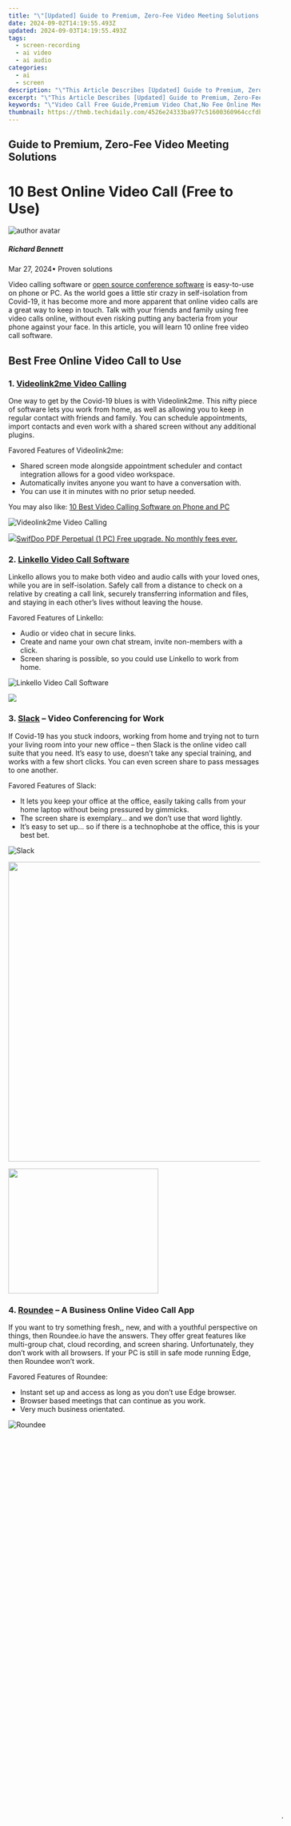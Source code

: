 ```yaml
---
title: "\"[Updated] Guide to Premium, Zero-Fee Video Meeting Solutions for 2024\""
date: 2024-09-02T14:19:55.493Z
updated: 2024-09-03T14:19:55.493Z
tags: 
  - screen-recording
  - ai video
  - ai audio
categories: 
  - ai
  - screen
description: "\"This Article Describes [Updated] Guide to Premium, Zero-Fee Video Meeting Solutions for 2024\""
excerpt: "\"This Article Describes [Updated] Guide to Premium, Zero-Fee Video Meeting Solutions for 2024\""
keywords: "\"Video Call Free Guide,Premium Video Chat,No Fee Online Meet,Top Video Talks,Elite Video Conferencing,Zero-Cost Video Sessions,Ultimate Video Calls\""
thumbnail: https://thmb.techidaily.com/4526e24333ba977c51600360964ccfdbc4ba0f9b4255ce54480ebe44b63f8c8e.jpg
---
```


## Guide to Premium, Zero-Fee Video Meeting Solutions

# 10 Best Online Video Call (Free to Use)

![author avatar](https://images.wondershare.com/filmora/article-images/richard-bennett.jpg)

##### Richard Bennett

 Mar 27, 2024• Proven solutions

Video calling software or [open source conference software](https://tools.techidaily.com/wondershare/filmora/download/) is easy-to-use on phone or PC. As the world goes a little stir crazy in self-isolation from Covid-19, it has become more and more apparent that online video calls are a great way to keep in touch. Talk with your friends and family using free video calls online, without even risking putting any bacteria from your phone against your face. In this article, you will learn 10 online free video call software.

## Best Free Online Video Call to Use

### 1\. [Videolink2me Video Calling](https://videolink2me.com/)

One way to get by the Covid-19 blues is with Videolink2me. This nifty piece of software lets you work from home, as well as allowing you to keep in regular contact with friends and family. You can schedule appointments, import contacts and even work with a shared screen without any additional plugins.

Favored Features of Videolink2me:

* Shared screen mode alongside appointment scheduler and contact integration allows for a good video workspace.
* Automatically invites anyone you want to have a conversation with.
* You can use it in minutes with no prior setup needed.

You may also like: [10 Best Video Calling Software on Phone and PC](https://tools.techidaily.com/wondershare/filmora/download/)

![Videolink2me Video Calling](https://images.wondershare.com/filmora/article-images/videolink2me.JPG)

<!-- affiliate ads begin -->
<a href="https://purchase.swifdoo.com/order/checkout.php?PRODS=40002162&QTY=1&AFFILIATE=108875&CART=1"><img src="https://secure.avangate.com/images/merchant/8b932759a5a04ddb34bf79e3f9072e4b/products/1_Product%20box%20white-1024x1024.png" border="0">SwifDoo PDF Perpetual (1 PC) Free upgrade. No monthly fees ever. 
</a>
<!-- affiliate ads end -->
### 2\. [Linkello Video Call Software](https://linkello.com/)

Linkello allows you to make both video and audio calls with your loved ones, while you are in self-isolation. Safely call from a distance to check on a relative by creating a call link, securely transferring information and files, and staying in each other’s lives without leaving the house.

Favored Features of Linkello:

* Audio or video chat in secure links.
* Create and name your own chat stream, invite non-members with a click.
* Screen sharing is possible, so you could use Linkello to work from home.

![Linkello Video Call Software](https://images.wondershare.com/filmora/article-images/linkello.JPG)

<!-- affiliate ads begin -->
<a href="https://estore.winxdvd.com/order/checkout.php?PRODS=12653808&QTY=1&AFFILIATE=108875&CART=1"><img src="https://www.winxdvd.com/affiliate/new-banner/wt-500x500.jpg" border="0"></a>
<!-- affiliate ads end -->
### 3\. [Slack](https://slack.com/video-conferencing) – Video Conferencing for Work

If Covid-19 has you stuck indoors, working from home and trying not to turn your living room into your new office – then Slack is the online video call suite that you need. It’s easy to use, doesn’t take any special training, and works with a few short clicks. You can even screen share to pass messages to one another.

Favored Features of Slack:

* It lets you keep your office at the office, easily taking calls from your home laptop without being pressured by gimmicks.
* The screen share is exemplary… and we don’t use that word lightly.
* It’s easy to set up… so if there is a technophobe at the office, this is your best bet.

![Slack](https://images.wondershare.com/filmora/article-images/slack.JPG)

<!-- affiliate ads begin -->
<a href="https://appsumo.8odi.net/c/5597632/2068407/7443" target="_top" id="2068407"><img src="//a.impactradius-go.com/display-ad/7443-2068407" border="0" alt="" width="1200" height="600"/></a><img height="0" width="0" src="https://appsumo.8odi.net/i/5597632/2068407/7443" style="position:absolute;visibility:hidden;" border="0" />
<!-- affiliate ads end -->
<!-- affiliate ads begin -->
<a href="https://printrendy.pxf.io/c/5597632/1453720/17020" target="_top" id="1453720"><img src="//a.impactradius-go.com/display-ad/17020-1453720" border="0" alt="" width="300" height="250"/></a><img height="0" width="0" src="https://imp.pxf.io/i/5597632/1453720/17020" style="position:absolute;visibility:hidden;" border="0" />
<!-- affiliate ads end -->
### 4\. [Roundee](https://www.roundee.io/) – A Business Online Video Call App

If you want to try something fresh,, new, and with a youthful perspective on things, then Roundee.io have the answers. They offer great features like multi-group chat, cloud recording, and screen sharing. Unfortunately, they don’t work with all browsers. If your PC is still in safe mode running Edge, then Roundee won’t work.

Favored Features of Roundee:

* Instant set up and access as long as you don’t use Edge browser.
* Browser based meetings that can continue as you work.
* Very much business orientated.

![Roundee](https://images.wondershare.com/filmora/article-images/roundee.JPG)

<!-- affiliate ads begin -->
<span id="1793213">
					<video width="1080" height="1620" style="cursor:pointer"
           poster="//a.impactradius-go.com/display-clicktoplayimage/1793213.jpeg"
           onclick="if(!this.playClicked){this.play();this.setAttribute('controls',true);this.playClicked=true;}">
	   <source src="//a.impactradius-go.com/display-ad/19135-1793213">
	   <img src="//a.impactradius-go.com/display-clicktoplayimage/1793213.jpeg" style="border: none; height: 100%; width: 100%; object-fit: contain">
	</video>
	<div style="width:1080px;text-align:center"><a href="javascript:window.open(decodeURIComponent('https%3A%2F%2Ftinyland.pxf.io%2Fc%2F5597632%2F1793213%2F19135'), '_blank');void(0);">Click here</a></div>
</span>
<img height="0" width="0" src="https://imp.pxf.io/i/5597632/1793213/19135" style="position:absolute;visibility:hidden;" border="0" />
<!-- affiliate ads end -->
### 5\. [Google Duo](https://duo.google.com/about/) Online Video Calling

Obviously, one of the best things about Duo is that it is made by Google. You have that reliable stability behind it. You know if you send an error report it will improve the system. Duo works with you PC to create a crystal clear free online video call platform so you can keep in touch.

Favored Features of Google Duo:

* It comes with Google clarity and workmanship.
* Works across all devices so you can call a mobile from a laptop.
* Lets you group with 8 people and gives caller ID.

![Google Duo](https://images.wondershare.com/filmora/article-images/google-duo.JPG)

### 6\. [The Zoom Free Video Call Online Suite](https://zoom.us/home?zcid=2478)

Zoom markets itself as a free video call online suite that allows businesses to connect to remote workers with minimal fuss. It’s free to sign up for, allows you to co-schedule and book meetings, and uses a single tool for navigation. It’s a complex system with simple instructions.

Favored Features of Zoom:

* Team chat for business with no extra training required.
* You can fit up to 100 participants into the team chat.
* HD audio and Video with low bandwidth compatibility.

![Zoom Free Video Call Online Suite](https://images.wondershare.com/filmora/article-images/zoom.JPG)

<!-- affiliate ads begin -->
<a href="https://secure.2checkout.com/order/checkout.php?PRODS=4599952&QTY=1&AFFILIATE=108875&CART=1"><iframe width="864" height="500" src="https://www.youtube.com/embed/jVnfr5HudQw" title="The Latest and Easiest Solution to Remove Kindle DRM on Windows (without Degrading)" frameborder="0" allow="accelerometer; autoplay; clipboard-write; encrypted-media; gyroscope; picture-in-picture; web-share" referrerpolicy="strict-origin-when-cross-origin" allowfullscreen></iframe>Epubor Ultimate for Mac:Helps you read books anywhere, including the best eBook Converter + eBook DRM Removal functions.</a>
<!-- affiliate ads end -->
### 7\. [Skype](https://www.skype.com/en/features/skype-web/)

Easily one of the best known names in online video calling software; Skype has been a market leader for some years now. The quality doesn’t always hit the nail on the head, but you can get a hold of anyone, no matter where in the world they are! If you want to record Skype video call, here are the [steps to record video and audio calls](https://tools.techidaily.com/wondershare/filmora/download/) on different platforms.

Favored Features of Skype:

* Skype were the trail blazers for free video call online work.
* Works browser to browser, or to mobile, or to any other device…
* Online Video Call software downloadable to your mobile phone as an app.

![Skype](https://images.wondershare.com/filmora/article-images/skype.JPG)

<!-- affiliate ads begin -->
<a href="https://secure.2checkout.com/order/checkout.php?PRODS=194977&QTY=1&AFFILIATE=108875&CART=1"><img src="https://www.blumentals.net/scrfactory/images/screensaver-software.png" border="0">Screensaver Factory, Create stunning professional screensavers within minutes. Create screensavers for yourself, for marketing or unlimited royalty-free commercial distribution. Make screensavers from images, video and swf flash, add background music and smooth sprite and transition effects. Screensaver Factory is very easy to use, and it enables you to make self-installing screensaver files and CDs for easy setup and distribution. Screensaver Factory is the most advanced software of its kind.</a>
<!-- affiliate ads end -->
<!-- affiliate ads begin -->
<a href="https://checkout.devart.com/order/checkout.php?PRODS=5023555&QTY=1&AFFILIATE=108875&CART=1"><img src="https://secure.avangate.com/images/merchant/45b430710ad04765a6afd58d9d9fafca/products/dotConnect_O.png" border="0">dotConnect for Oracle is an ADO.NET data provider for Oracle with Entity Framework Support.</a>
<!-- affiliate ads end -->
### 8\. [WeChat](https://www.wechat.com/en/)

Available in both the App Store and the Android markets, a billion or more people have already downloaded WeChat to get in touch with the younger generation. What Skype was to Millennials, WeChat is to Gen Z. It can be used multiple ways and on all platforms.

Favored Features of WeChat:

* Simple to set up and find your friends on.
* Free voice and video calls and the ability to share on your moment’s timeline.
* Stickers, GIFs, this is like the free online video call social media app you never knew you wanted till now.

![WeChat](https://images.wondershare.com/filmora/article-images/wechat.JPG)

<!-- affiliate ads begin -->
<a href="https://turtlebeacheu.sjv.io/c/5597632/1996818/23722" target="_top" id="1996818"><img src="//a.impactradius-go.com/display-ad/23722-1996818" border="0" alt="" width="600" height="600"/></a><img height="0" width="0" src="https://imp.pxf.io/i/5597632/1996818/23722" style="position:absolute;visibility:hidden;" border="0" />
<!-- affiliate ads end -->
### 9\. [Messenger](https://www.messenger.com/?locale=en%5FUS) – the MSN Free Video Call Software

Once known as MSN, back-in-the-day, this is one of the first online chat systems that existed. Messenger has evolved from Microsoft’s original chat forums and survives to this day as one of the best ways to keep in touch long distance.

Favored Features of Messenger:

* Free day-to-day chatting with no ads.
* Nobody ever asks you for money.
* Best used for friends, family, and Facebook/

![Messenger](https://images.wondershare.com/filmora/article-images/messenger.JPG)

<!-- affiliate ads begin -->
<a href="https://shop.mondly.com/affiliate.php?ACCOUNT=ATISTUDI&AFFILIATE=108875&PATH=https%3A%2F%2Fwww.mondly.com%3FAFFILIATE%3D108875%26RESOURCE%3D%2BEducational%2B970x90%2B"><img src="https://secure.avangate.com/images/merchant/69c418c33ec2e1a4267fa9bb77fa1428/educational-970x90.gif" border="0"></a>
<!-- affiliate ads end -->
### 10\. [WhatsApp](https://web.whatsapp.com/)

While WhatsApp score highly as a communications App, their video calling software needs a little polishing. It isn’t bad, it is just being outshone by some of the other names on our list. WhatsApp, however, is the one you are most likely to have on your phone already!

Favored Features of WhatsApp:

* Many people use it because it is informal and very secure… you are less likely to have messages hacked.
* WhatsApp video quality is very good, they also offer a few filters to make you prettier.
* It’s simple to set up and easy to use. Also comes as a mobile app.

![WhatsApp](https://images.wondershare.com/filmora/article-images/whatsapp.JPG)

## Conclusion

While Covid-19 has you trapped at home, why not give video calling a try? It’s fast, it’s free, and it means you save a fortune on your phone bill. Who uses landlines anymore… are we right? It’s time to go digital.

![author avatar](https://images.wondershare.com/filmora/article-images/richard-bennett.jpg)

Richard Bennett

Richard Bennett is a writer and a lover of all things video.

Follow @Richard Bennett

<span class="atpl-alsoreadstyle">Also read:</span>
<div><ul>
<li><a href="https://fox-direct.techidaily.com/new-2024-approved-essential-6-microphone-selections-for-high-quality-livestreams/"><u>[New] 2024 Approved  Essential 6 Microphone Selections for High-Quality Livestreams</u></a></li>
<li><a href="https://screen-sharing-recording.techidaily.com/new-2024-approved-from-chaos-to-clarity-mastering-xiaomis-screen-recording/"><u>[New] 2024 Approved  From Chaos to Clarity  Mastering Xiaomi's Screen Recording</u></a></li>
<li><a href="https://screen-sharing-recording.techidaily.com/new-2024-approved-innovative-screenshot-and-recordings-for-gamers-delight/"><u>[New] 2024 Approved  Innovative Screenshot and Recordings for Gamers' Delight</u></a></li>
<li><a href="https://youtube-blog.techidaily.com/024-approved-strategies-for-selective-success-in-the-youtube-realm/"><u>[New] 2024 Approved  Strategies for Selective Success in the YouTube Realm</u></a></li>
<li><a href="https://youtube-tips.techidaily.com/voiding-youtubes-controversial-scrutiny-for-2024/"><u>[New] Avoiding YouTube's Controversial Scrutiny for 2024</u></a></li>
<li><a href="https://screen-sharing-recording.techidaily.com/new-best-8-high-performance-screenshots-for-2024/"><u>[New] Best 8 High-Performance Screenshots for 2024</u></a></li>
<li><a href="https://screen-sharing-recording.techidaily.com/new-flamegrab-ff-extras-for-2024/"><u>[New] Flamegrab FF Extras for 2024</u></a></li>
<li><a href="https://some-knowledge.techidaily.com/new-haste-assessment-of-windows-documents/"><u>[New] Haste Assessment of Windows Documents</u></a></li>
<li><a href="https://facebook-record-videos.techidaily.com/new-how-to-become-a-youtube-partner/"><u>[New] How to Become A YouTube Partner</u></a></li>
<li><a href="https://instagram-clips.techidaily.com/1716169136433-new-how-to-reverse-image-search-instagram/"><u>[New] How to Reverse Image Search Instagram</u></a></li>
<li><a href="https://screen-sharing-recording.techidaily.com/new-in-2024-exploring-premium-webcams-shoppers-insights/"><u>[New] In 2024, Exploring Premium Webcams - Shopper's Insights</u></a></li>
<li><a href="https://screen-sharing-recording.techidaily.com/new-integrating-obs-streams-with-the-worlds-largest-social-network-fb-for-2024/"><u>[New] Integrating OBS Streams with the World's Largest Social Network, FB for 2024</u></a></li>
<li><a href="https://screen-sharing-recording.techidaily.com/new-stream-quality-which-is-superior-obs-or-fraps/"><u>[New] Stream Quality  Which Is Superior, OBS or Fraps?</u></a></li>
<li><a href="https://screen-sharing-recording.techidaily.com/new-the-comprehensive-guide-to-visual-effects-in-online-platforms/"><u>[New] The Comprehensive Guide to Visual Effects in Online Platforms</u></a></li>
<li><a href="https://screen-sharing-recording.techidaily.com/new-unveiling-itop-a-screencast-game-changer-for-2024/"><u>[New] Unveiling ITop  A Screencast Game-Changer for 2024</u></a></li>
<li><a href="https://screen-sharing-recording.techidaily.com/new-virtual-space-clearing-perfecting-your-backdrop-in-zoom-and-google-meet-for-2024/"><u>[New] Virtual Space Clearing  Perfecting Your Backdrop in Zoom & Google Meet for 2024</u></a></li>
<li><a href="https://screen-sharing-recording.techidaily.com/new-windows-best-video-talks-ranked-1-8/"><u>[New] Windows' Best Video Talks  Ranked #1-8</u></a></li>
<li><a href="https://screen-sharing-recording.techidaily.com/updated-2024-approved-compreenas-comprehensive-walkthrough-for-creating-a-unified-skype-chat-room-accessible-by-users-of-different-operating-systems/"><u>[Updated] 2024 Approved  Compreenas Comprehensive Walkthrough for Creating a Unified Skype Chat Room Accessible by Users of Different Operating Systems</u></a></li>
<li><a href="https://screen-sharing-recording.techidaily.com/updated-2024-approved-precision-recording-of-skype-calls-via-obs-network/"><u>[Updated] 2024 Approved  Precision Recording of Skype Calls via OBS Network</u></a></li>
<li><a href="https://screen-sharing-recording.techidaily.com/updated-a-detailed-guide-to-streamlabs-obs/"><u>[Updated] A Detailed Guide to Streamlabs OBS</u></a></li>
<li><a href="https://screen-sharing-recording.techidaily.com/updated-decision-time-choose-your-dream-video-editor-filmora-or-democracy-creator/"><u>[Updated] Decision Time! Choose Your Dream Video Editor (Filmora or Democracy Creator)</u></a></li>
<li><a href="https://screen-sharing-recording.techidaily.com/updated-essential-tips-for-capturing-evening-portraits-for-2024/"><u>[Updated] Essential Tips for Capturing Evening Portraits for 2024</u></a></li>
<li><a href="https://screen-sharing-recording.techidaily.com/updated-ideal-cameras-to-elevate-live-stream-engagement-on-twitch/"><u>[Updated] Ideal Cameras to Elevate Live Stream Engagement on Twitch</u></a></li>
<li><a href="https://screen-sharing-recording.techidaily.com/updated-in-2024-comparing-easy-flexible-recording-tools-for-mac-users/"><u>[Updated] In 2024, Comparing Easy, Flexible Recording Tools for Mac Users</u></a></li>
<li><a href="https://screen-sharing-recording.techidaily.com/updated-in-2024-screenflow-extensive-review-unveiling-the-mac-experience/"><u>[Updated] In 2024, ScreenFlow Extensive Review  Unveiling the Mac Experience</u></a></li>
<li><a href="https://screen-sharing-recording.techidaily.com/updated-in-2024-seamless-film-documentation-on-windowsmacos-and-ios-gadgets/"><u>[Updated] In 2024, Seamless Film Documentation on Windows/MacOS & iOS Gadgets</u></a></li>
<li><a href="https://screen-sharing-recording.techidaily.com/updated-in-2024-set-custom-save-path-for-screen-captures-mac/"><u>[Updated] In 2024, Set Custom Save Path for Screen Captures (Mac)</u></a></li>
<li><a href="https://extra-support.techidaily.com/updated-mastering-crossfades-a-premiere-pro-guide/"><u>[Updated] Mastering Crossfades  A Premiere Pro Guide</u></a></li>
<li><a href="https://extra-guidance.techidaily.com/updated-maximize-gameplay-efficiency-with-top-monitor-extensions/"><u>[Updated] Maximize Gameplay Efficiency With Top Monitor Extensions</u></a></li>
<li><a href="https://screen-sharing-recording.techidaily.com/updated-top-6-minecraft-abodes-for-survivors-for-2024/"><u>[Updated] Top 6 Minecraft Abodes for Survivors for 2024</u></a></li>
<li><a href="https://screen-sharing-recording.techidaily.com/updated-your-free-tool-to-record-androids-precision/"><u>[Updated] Your Free Tool to Record Android's Precision</u></a></li>
<li><a href="https://screen-sharing-recording.techidaily.com/19-secrets-to-free-capture-of-virtual-learning-sessions-for-2024/"><u>19 Secrets to FREE Capture of Virtual Learning Sessions for 2024</u></a></li>
<li><a href="https://screen-sharing-recording.techidaily.com/2024-approved-efficient-screen-capture-on-mac-with-ingenious-shortcuts/"><u>2024 Approved  Efficient Screen Capture on Mac with Ingenious Shortcuts</u></a></li>
<li><a href="https://instagram-video-recordings.techidaily.com/2024-approved-essential-6-apps-elevating-your-instagram-reels/"><u>2024 Approved  Essential 6 Apps Elevating Your Instagram Reels</u></a></li>
<li><a href="https://screen-sharing-recording.techidaily.com/2024-approved-navigating-the-convergence-of-obs-and-zoom-for-enhanced-streaming/"><u>2024 Approved  Navigating the Convergence of OBS & Zoom for Enhanced Streaming</u></a></li>
<li><a href="https://screen-sharing-recording.techidaily.com/best-in-class-skype-recorders-ranked-for-2024/"><u>Best-in-Class Skype Recorders Ranked for 2024</u></a></li>
<li><a href="https://pokemon-go-android.techidaily.com/hacks-to-do-pokemon-go-trainer-battles-for-realme-gt-5-pro-drfone-by-drfone-virtual-android/"><u>Hacks to do pokemon go trainer battles For Realme GT 5 Pro | Dr.fone</u></a></li>
<li><a href="https://unlock-android.techidaily.com/how-to-lock-apps-on-infinix-to-protect-your-individual-information-by-drfone-android/"><u>How to Lock Apps on Infinix to Protect Your Individual Information</u></a></li>
<li><a href="https://blog-min.techidaily.com/how-to-transfer-contacts-from-itel-p55plus-to-iphone-xs11-drfone-by-drfone-transfer-from-android-transfer-from-android/"><u>How to Transfer Contacts from Itel P55+ to iPhone XS/11 | Dr.fone</u></a></li>
<li><a href="https://android-transfer.techidaily.com/in-2024-5-ways-to-move-contacts-from-xiaomi-redmi-k70e-to-iphone-131415-drfone-by-drfone-transfer-from-android-transfer-from-android/"><u>In 2024, 5 Ways to Move Contacts From Xiaomi Redmi K70E to iPhone (13/14/15) | Dr.fone</u></a></li>
<li><a href="https://android-unlock.techidaily.com/in-2024-best-ways-on-how-to-unlockbypassswiperemove-oppo-find-n3-fingerprint-lock-by-drfone-android/"><u>In 2024, Best Ways on How to Unlock/Bypass/Swipe/Remove Oppo Find N3 Fingerprint Lock</u></a></li>
<li><a href="https://screen-sharing-recording.techidaily.com/in-2024-essential-9-video-calling-apps-android-and-ios-review/"><u>In 2024, Essential 9 Video Calling Apps  Android & iOS Review</u></a></li>
<li><a href="https://youtube-help.techidaily.com/in-2024-imageinterplay-hub/"><u>In 2024, ImageInterplay Hub</u></a></li>
<li><a href="https://extra-guidance.techidaily.com/1716854561679-in-2024-live-streaming-software-vs-hardware-which-is-better/"><u>In 2024, Live Streaming Software Vs Hardware  Which Is Better?</u></a></li>
<li><a href="https://extra-skills.techidaily.com/insightful-pricing-comparison-for-cloud-platforms-for-2024/"><u>Insightful Pricing Comparison for Cloud Platforms for 2024</u></a></li>
<li><a href="https://screen-sharing-recording.techidaily.com/into-the-virtual-vortex-mastering-techniques-of-gameplay-recording/"><u>Into the Virtual Vortex  Mastering Techniques of Gameplay Recording</u></a></li>
<li><a href="https://win11.techidaily.com/navigating-through-common-windows-1110-gpu-challenges/"><u>Navigating Through Common Windows 11/10 GPU Challenges</u></a></li>
<li><a href="https://some-knowledge.techidaily.com/probleme-mit-handbrake-unter-windows-11-erste-hilfe-workarounds-und-substitute/"><u>Probleme Mit HandBrake Unter Windows 11: Erste Hilfe, Workarounds Und Substitute</u></a></li>
<li><a href="https://driver-install.techidaily.com/reinvigorate-your-sound-system-with-windows-7-and-nvidia-update/"><u>Reinvigorate Your Sound System with Windows 7 & Nvidia Update</u></a></li>
<li><a href="https://screen-sharing-recording.techidaily.com/secrets-to-successful-mov-file-recording-in-windows-10-for-2024/"><u>Secrets to Successful MOV File Recording in Windows 10 for 2024</u></a></li>
<li><a href="https://screen-sharing-recording.techidaily.com/streamlabs-obs-review-and-alternative-for-2024/"><u>Streamlabs OBS Review and Alternative for 2024</u></a></li>
<li><a href="https://screen-sharing-recording.techidaily.com/techs-picks-the-ultimate-screenshot-list-for-2024/"><u>Tech's Picks  The Ultimate Screenshot List for 2024</u></a></li>
<li><a href="https://extra-information.techidaily.com/the-comprehensive-guide-to-adding-a-link-in-your-tiktok-profile/"><u>The Comprehensive Guide to Adding a Link in Your TikTok Profile</u></a></li>
<li><a href="https://screen-sharing-recording.techidaily.com/the-red-zones-best-unraveling-zombie-gaming-delights/"><u>The Red Zone's Best  Unraveling Zombie Gaming Delights</u></a></li>
<li><a href="https://some-guidance.techidaily.com/top-8-best-free-and-paid-video-collage-apps-for-android-for-2024/"><u>Top 8 Best Free and Paid Video Collage Apps for Android for 2024</u></a></li>
<li><a href="https://screen-sharing-recording.techidaily.com/ultimate-guide-to-environmentally-safe-tech-for-2024/"><u>Ultimate Guide to Environmentally Safe Tech for 2024</u></a></li>
<li><a href="https://screen-sharing-recording.techidaily.com/ultimate-online-call-and-group-communication-hubs/"><u>Ultimate Online Call & Group Communication Hubs</u></a></li>
<li><a href="https://tech-recovery.techidaily.com/unlock-seamless-pc-management-with-our-favorite-15-free-uninstaller-utilities/"><u>Unlock Seamless PC Management with Our Favorite 15 Free Uninstaller Utilities</u></a></li>
<li><a href="https://screen-sharing-recording.techidaily.com/windowgrabber-3d-top-choice-for-2024/"><u>WindowGrabber 3D - Top Choice for 2024</u></a></li>
</ul></div>

<ins class="adsbygoogle"
      style="display:block"
      data-ad-client="ca-pub-7571918770474297"
      data-ad-slot="8358498916"
      data-ad-format="auto"
      data-full-width-responsive="true"></ins>
